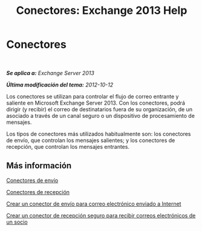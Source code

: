 ﻿---
title: 'Conectores: Exchange 2013 Help'
TOCTitle: Conectores
ms:assetid: 73559b0c-fc0e-41fd-84df-d07442137a0c
ms:mtpsurl: https://technet.microsoft.com/es-es/library/JJ657461(v=EXCHG.150)
ms:contentKeyID: 49895709
ms.date: 04/23/2018
mtps_version: v=EXCHG.150
ms.translationtype: HT
---

# Conectores

 

_**Se aplica a:** Exchange Server 2013_

_**Última modificación del tema:** 2012-10-12_

Los conectores se utilizan para controlar el flujo de correo entrante y saliente en Microsoft Exchange Server 2013. Con los conectores, podrá dirigir (y recibir) el correo de destinatarios fuera de su organización, de un asociado a través de un canal seguro o un dispositivo de procesamiento de mensajes.

Los tipos de conectores más utilizados habitualmente son: los conectores de envío, que controlan los mensajes salientes; y los conectores de recepción, que controlan los mensajes entrantes.

## Más información

[Conectores de envío](send-connectors-exchange-2013-help.md)

[Conectores de recepción](receive-connectors-exchange-2013-help.md)

[Crear un conector de envío para correo electrónico enviado a Internet](create-a-send-connector-for-email-sent-to-the-internet-exchange-2013-help.md)

[Crear un conector de recepción seguro para recibir correos electrónicos de un socio](create-a-secure-receive-connector-to-receive-email-from-a-partner-exchange-2013-help.md)

